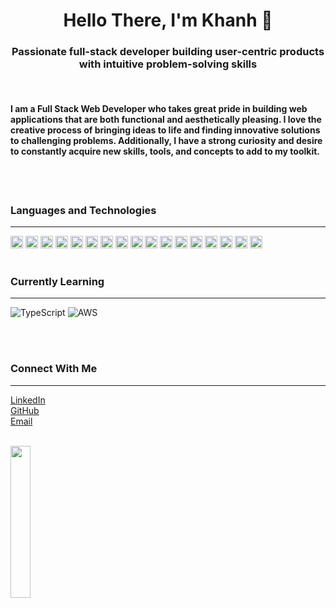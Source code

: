 

<h1 align="center">Hello There, I'm Khanh 👋</h1>
<h3 align="center">Passionate full-stack developer building user-centric products with intuitive problem-solving skills</h3>

<br>
<h4>I am a Full Stack Web Developer who takes great pride in building web applications that are both functional and aesthetically pleasing. I love the creative process of bringing ideas to life and finding innovative solutions to challenging problems. Additionally, I have a strong curiosity and desire to constantly acquire new skills, tools, and concepts to add to my toolkit.</h4>

<br>
<br>

### Languages and Technologies
---
<img src="https://img.shields.io/badge/html5-%10E34F26.svg?style=for-the-badge&logo=html5&logoColor=white" height="20" />
<img src="https://img.shields.io/badge/css3-%231572B6.svg?style=for-the-badge&logo=css3&logoColor=white" height="20" />
<img src="https://img.shields.io/badge/bootstrap-%23563D7C.svg?style=for-the-badge&logo=bootstrap&logoColor=white" height="20" />
<img src="https://img.shields.io/badge/tailwindcss-%2338B2AC.svg?style=for-the-badge&logo=tailwind-css&logoColor=white" height="20" />
<img src="https://img.shields.io/badge/javascript-%23323330.svg?style=for-the-badge&logo=javascript&logoColor=%23F7DF1E" height="20" />
<img src="https://img.shields.io/badge/react-%2320232a.svg?style=for-the-badge&logo=react&logoColor=%2361DAFB" height="20" />
<img src="https://img.shields.io/badge/jquery-%230769AD.svg?style=for-the-badge&logo=jquery&logoColor=white" height="20" />
<img src="https://img.shields.io/badge/node.js-6DA55F?style=for-the-badge&logo=node.js&logoColor=white" height="20" />
<img src="https://img.shields.io/badge/express.js-%23404d59.svg?style=for-the-badge&logo=express&logoColor=%2361DAFB" height="20" />
<img src="https://img.shields.io/badge/MongoDB-%234ea94b.svg?style=for-the-badge&logo=mongodb&logoColor=white" height="20" />
<img src="https://img.shields.io/badge/-ApolloGraphQL-311C87?style=for-the-badge&logo=apollo-graphql" height="20" />
<img src="https://img.shields.io/badge/JWT-black?style=for-the-badge&logo=JSON%20web%20tokens" height="20" />
<img src="https://img.shields.io/badge/NPM-%23CB3837.svg?style=for-the-badge&logo=npm&logoColor=white" height="20" />
<img src="https://img.shields.io/badge/Insomnia-black?style=for-the-badge&logo=insomnia&logoColor=5849BE" height="20" />
<img src="https://img.shields.io/badge/git-%23F05033.svg?style=for-the-badge&logo=git&logoColor=white" height="20" />
<img src="https://img.shields.io/badge/Visual%20Studio%20Code-0078d7.svg?style=for-the-badge&logo=visual-studio-code&logoColor=white" height="20" />
<img src="https://img.shields.io/badge/heroku-%23430098.svg?style=for-the-badge&logo=heroku&logoColor=white" height="20" />

<br>
<br>

### Currently Learning
---
![TypeScript](https://img.shields.io/badge/typescript-%23007ACC.svg?style=for-the-badge&logo=typescript&logoColor=white)
![AWS](https://img.shields.io/badge/AWS-%23FF9900.svg?style=for-the-badge&logo=amazon-aws&logoColor=white)

<br>
<br>

### Connect With Me
---
[LinkedIn](https://www.linkedin.com/in/khanh-bui-099999250/)<br>
[GitHub](https://github.com/khanhpbui)<br>
[Email](mailto:pkkhanhbui@gmail.com)

<br>
<div align="left">
  <img src="./assets/img/quote.gif" width="25%"/>
</div>
<!--
**khanhpbui/khanhpbui** is a ✨ _special_ ✨ repository because its `README.md` (this file) appears on your GitHub profile.


Here are some ideas to get you started:

- 🔭 I’m currently working on ...
- 🌱 I’m currently learning ...
- 👯 I’m looking to collaborate on ...
- 🤔 I’m looking for help with ...
- 💬 Ask me about ...
- 📫 How to reach me: ...
- 😄 Pronouns: ...
- ⚡ Fun fact: ...
-->
